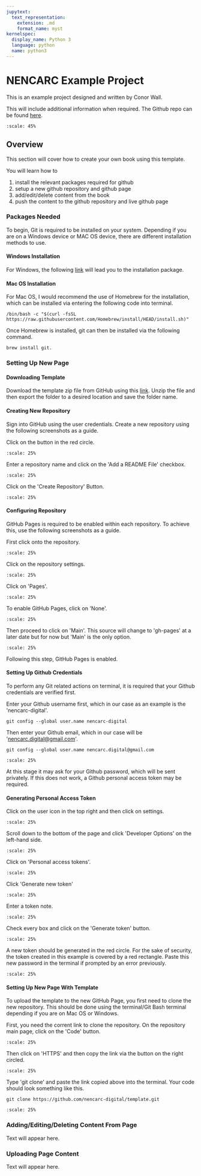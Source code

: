 ```yaml
---
jupytext:
  text_representation:
    extension: .md
    format_name: myst
kernelspec:
  display_name: Python 3
  language: python
  name: python3
---
```


# NENCARC Example Project

This is an example project designed and written by Conor Wall.

This will include additional information when required. The Github repo can be found [here](https://github.com/nencarc-digital/template).

```{figure} /_static/lecture_specific/index/banner.jpeg
:scale: 45%
```

## Overview

This section will cover how to create your own book using this template.

You will learn how to

1.  install the relevant packages required for github
2.  setup a new github repository and github page
3.  add/edit/delete content from the book 
4.  push the content to the github repository and live github page 

### Packages Needed

To begin, Git is required to be installed on your system. Depending if you are on a Windows device or MAC OS device, there are different installation methods to use. 

#### Windows Installation

For Windows, the following [link](https://github.com/git-for-windows/git/releases/download/v2.37.3.windows.1/Git-2.37.3-32-bit.exe) will lead you to the installation package. 

#### Mac OS Installation

For Mac OS, I would recommend the use of Homebrew for the installation, which can be installed via entering the following code into terminal.

```{code-cell} ipython3
/bin/bash -c "$(curl -fsSL https://raw.githubusercontent.com/Homebrew/install/HEAD/install.sh)"
```

Once Homebrew is installed, git can then be installed via the following command.

```{code-cell} ipython3
brew install git.
```

### Setting Up New Page

#### Downloading Template

Download the template zip file from GitHub using this [link](https://github.com/nencarc-digital/template/raw/main/book/_static/lecture_specific/index/template.zip). Unzip the file and then export the folder to a desired location and save the folder name.

#### Creating New Repository 

Sign into GitHub using the user credentials. Create a new repository using the following screenshots as a guide. 

Click on the button in the red circle.

```{figure} /_static/lecture_specific/index/screenshot1.png
:scale: 25%
```

Enter a repository name and click on the 'Add a README File' checkbox.

```{figure} /_static/lecture_specific/index/screenshot2.png
:scale: 25%
```

Click on the 'Create Repository' Button.

```{figure} /_static/lecture_specific/index/screenshot3.png
:scale: 25%
```

#### Configuring Repository 

GitHub Pages is required to be enabled within each repository. To achieve this, use the following screenshots as a guide.

First click onto the repository.

```{figure} /_static/lecture_specific/index/screenshot4.png
:scale: 25%
```

Click on the repository settings.

```{figure} /_static/lecture_specific/index/screenshot5.png
:scale: 25%
```

Click on 'Pages'.

```{figure} /_static/lecture_specific/index/screenshot6.png
:scale: 25%
```

To enable GitHub Pages, click on 'None'.

```{figure} /_static/lecture_specific/index/screenshot7.png
:scale: 25%
```

Then proceed to click on 'Main'. This source will change to 'gh-pages' at a later date but for now but 'Main' is the only option.

```{figure} /_static/lecture_specific/index/screenshot8.png
:scale: 25%
```

Following this step, GitHub Pages is enabled.

#### Setting Up Github Credentials

To perform any Git related actions on terminal, it is required that your Github credentials are verified first. 

Enter your Github username first, which in our case as an example is the 'nencarc-digital'.

```{code-cell} ipython3
git config --global user.name nencarc-digital
```

Then enter your Github email, which  in our case will be 'nencarc.digital@gmail.com'.

```{code-cell} ipython3
git config --global user.name nencarc.digital@gmail.com
```

```{figure} /_static/lecture_specific/index/screenshot12.png
:scale: 25%
```

At this stage it may ask for your Github password, which will be sent privately. If this does not work, a Github personal access token may be required.

#### Generating Personal Access Token

Click on the user icon in the top right and then click on settings. 

```{figure} /_static/lecture_specific/index/screenshot14.png
:scale: 25%
```

Scroll down to the bottom of the page and click 'Developer Options' on the left-hand side.

```{figure} /_static/lecture_specific/index/screenshot15.png
:scale: 25%
```

Click on 'Personal access tokens'.

```{figure} /_static/lecture_specific/index/screenshot16.png
:scale: 25%
```

Click 'Generate new token'

```{figure} /_static/lecture_specific/index/screenshot17.png
:scale: 25%
```

Enter a token note. 

```{figure} /_static/lecture_specific/index/screenshot18.png
:scale: 25%
```

Check every box and click on the 'Generate token' button. 

```{figure} /_static/lecture_specific/index/screenshot19.png
:scale: 25%
```

A new token should be generated in the red circle. For the sake of security, the token created in this example is covered by a red rectangle. Paste this new password in the terminal if prompted by an error previously.

```{figure} /_static/lecture_specific/index/screenshot20.png
:scale: 25%
```






#### Setting Up New Page With Template

To upload the template to the new GitHub Page, you first need to clone the new repository. This should be done using the terminal/Git Bash terminal depending if you are on Mac OS or Windows. 

First, you need the corrent link to clone the repository. On the repository main page, click on the 'Code' button.

```{figure} /_static/lecture_specific/index/screenshot9.png
:scale: 25%
```

Then click on 'HTTPS' and then copy the link via the button on the right circled. 

```{figure} /_static/lecture_specific/index/screenshot10.png
:scale: 25%
```

Type 'git clone' and paste the link copied above into the terminal. Your code should look something like this.

```{code-cell} ipython3
git clone https://github.com/nencarc-digital/template.git
```

```{figure} /_static/lecture_specific/index/screenshot11.png
:scale: 25%
```

### Adding/Editing/Deleting Content From Page

Text will appear here.

### Uploading Page Content 

Text will appear here.



